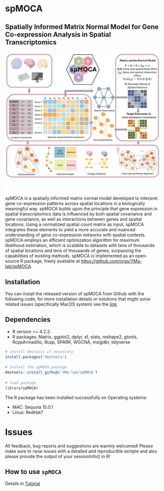 # spMOCA

## Spatially Informed Matrix Normal Model for Gene Co-expression Analysis in Spatial Transcriptomics


![spMGM\_pipeline](spMOCA_workflow.png)
spMOCA is a spatially informed matrix normal model developed to interpret gene co-expression patterns across spatial locations in a biologically meaningful way. spMOCA builds upon the principle that gene expression in spatial transcriptomics data is influenced by both spatial covariance and gene covariance, as well as interactions between genes and spatial locations. Using a normalized spatial count matrix as input, spMOCA integrates these elements to yield a more accurate and nuanced understanding of gene co-expression networks with spatial contexts. spMOCA employs an efficient optimization algorithm for maximum likelihood estimation, which is scalable to datasets with tens of thousands of spatial locations and tens of thousands of genes, surpassing the capabilities of existing methods. spMOCA is implemented as an open-source R package, freely available at https://github.com/orgs/YMa-lab/spMOCA.

Installation
------------
You can install the released version of spMOCA from Github with the following code, for more installation details or solutions that might solve related issues (specifically MacOS system) see the [link]().

## Dependencies 
* R version >= 4.2.2.
* R packages: Matrix, ggplot2, dplyr, sf, stats, reshape2, gtools, RcppArmadillo, Rcpp, SPARK, WGCNA, msigdbr, tidyverse

``` r
# install devtools if necessary
install.packages('devtools')

# install the spMOCA package
devtools::install_github('YMa-lab/spMOCA')

# load package
library(spMOCA)

```
The R package has been installed successfully on Operating systems: 
* MAC: Sequoia 15.0.1
* Linux: RedHat7

# Issues
All feedback, bug reports and suggestions are warmly welcomed! Please make sure to raise issues with a detailed and reproducible exmple and also please provide the output of your sessionInfo() in R! 


How to use `spMOCA`
-------------------
Details in [Tutorial](https://yma-lab.github.io/spMOCA/)

